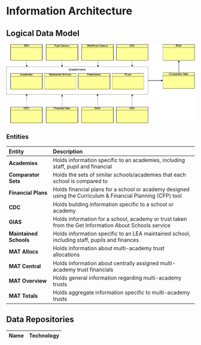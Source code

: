 ﻿# Information Architecture

## Logical Data Model

![Logical Data Model](./images/Logical-Data-Model.png)

### Entities

| Entity | Description |
|:-------|:------------|
| **Academies** | Holds information specific to an academies, including staff, pupil and financial                            |
| **Comparator Sets** | Holds the sets of similar schools/academies that each school is compared to                                 |
| **Financial Plans** | Holds financial plans for a school or academy designed using the Curriculum & Financial Planning (CFP) tool |
| **CDC** | Holds building information specific to a school or academy                                                  |
| **GIAS** | Holds information for a school, academy or trust taken from the Get Information About Schools service       |
| **Maintained Schools** | Holds information specific to an LEA maintained school, including staff, pupils and finances                |
| **MAT Allocs** | Holds information about multi-academy trust allocations                                                     |
| **MAT Central**         | Holds information about centrally assigned multi-academy trust financials                                   |
| **MAT Overview**        | Holds general information regarding multi-academy trusts                                                    |
| **MAT Totals**          | Holds aggregate information specific to multi-academy trusts                                                |


## Data Repositories

| Name | Technology             |
|:-----|:-----------------------|


